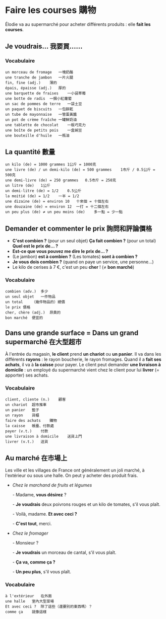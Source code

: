 # Faire les courses 購物

Élodie va au supermarché pour acheter différents produits : elle **fait les courses**.

## Je voudrais... 我要買……

### Vocabulaire

```
un morceau de fromage	一塊奶酪
une tranche de jambon	一片火腿
fin, fine (adj.)	薄的
épais, épaisse (adj.)	厚的
une barquette de fraises	一小袋草莓
une botte de radis	一捆小紅蘿蔔
un sac de pommes de terre	一袋土豆
un paquet de biscuits	一包餅乾
un tube de mayonnaise	一管蛋黃醬
un pot de crème fraîche	一罐鮮奶油
une tablette de chocolat	一板巧克力
une boîte de petits pois	一盒豌豆
une bouteille d'huile	一瓶油
```

## La quantité 數量

```
un kilo (de) = 1000 grammes	1公斤 = 1000克
une livre (de) / un demi-kilo (de) = 500 grammes	1市斤 / 0.5公斤 = 500克
une demi-livre (de) = 250 grammes	0.5市斤 = 250克
un litre (de)	1公斤
un demi-litre (de) = 1/2	0.5公斤
la moitié (de) = 1/2	一半 = 1/2
une dizaine (de) = environ 10	十來個 = 十個左右
une douzaine (de) = environ 12	一打 = 十二個左右
un peu plus (de) ≠ un peu moins (de)	多一點 = 少一點
```

## Demander et commenter le prix 詢問和評論價格

* **C'est combien ?** (pour un seul objet) **Ça fait combien ?** (pour un total) **Quel est le prix de... ?**
* **Est-ce que vous pouvez me dire le prix de... ?**
* (Le jambon) **est à combien ?** (Les tomates) **sont à combien ?**
* **Je vous dois combien ?** (quand on paye un service, une personne...)
* Le kilo de cerises à 7 &euro;, c'est un peu **cher** ! (&ne; **bon marché**)

### Vocabulaire

```
combien (adv.)	多少
un seul objet	一件物品
un total	（幾件物品的）總價
le prix	價格
cher, chère (adj.)	昂貴的
bon marché	便宜的
```

## Dans une grande surface = Dans un grand supermarché 在大型超市

À l'entrée du magasin, **le client** prend **un chariot** ou **un panier**. Il va dans les différents **rayons** : le rayon boucherie, le rayon fromages. Quand il a **fait ses achats**, il va à **la caisse** pour payer. Le client peut demander **une livraison à domicile** : un employé du supermarché vient chez le client pour lui **livrer** (= apporter) ses achats.

### Vocabulaire

```
client, cliente (n.)	顧客
un chariot	超市推車
un panier	籃子
un rayon	貨櫃
faire des achats	購物
la caisse	帳臺、付款處
payer (v.t.)	付款
une livraison à domicile	送貨上門
livrer (v.t.)	送貨
```

## Au marché 在市場上

Les ville et les villages de France ont généralement un joli marché, à l'extérieur ou sous une halle. On peut y acheter des produit frais.

* *Chez le marchand de fruits et légumes*

    \- Madame, **vous désirez** ?

    \- **Je voudrais** deux poivrons rouges et un kilo de tomates, s'il vous plaît.

    \- Voilà, madame. **Et avec ceci ?**

    \- **C'est tout**, merci.

* *Chez le fromager*

    \- Monsieur ?

    \- **Je voudrais** un morceau de cantal, s'il vous plaît.

    \- **Ça va, comme ça ?**

    \- **Un peu plus**, s'il vous plaît.

### Vocabulaire

```
à l'extérieur	在外面
une halle	室內大型菜場
Et avec ceci ?	除了這些（還要別的東西嗎）？
comme ça	就像這樣
```

